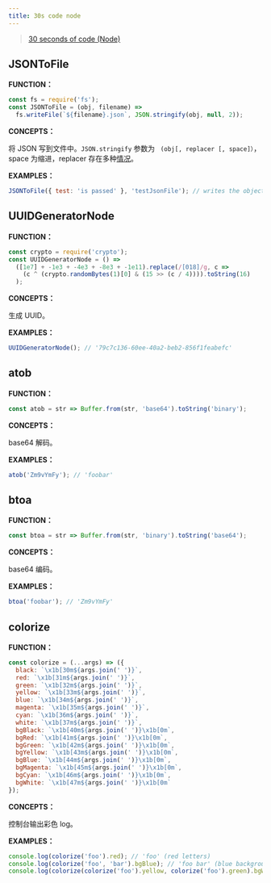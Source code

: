 ```yaml
---
title: 30s code node
---
```


> [30 seconds of code (Node)](https://www.30secondsofcode.org/tag/node)



## JSONToFile

**FUNCTION：**

```js
const fs = require('fs');
const JSONToFile = (obj, filename) =>
  fs.writeFile(`${filename}.json`, JSON.stringify(obj, null, 2));
```

**CONCEPTS：**

将 JSON 写到文件中。`JSON.stringify` 参数为 ` (obj[, replacer [, space]）`，space 为缩进，replacer 存在多种[情况](https://developer.mozilla.org/zh-CN/docs/Web/JavaScript/Reference/Global_Objects/JSON/stringify#%E6%8F%8F%E8%BF%B0)。

**EXAMPLES：**

```js
JSONToFile({ test: 'is passed' }, 'testJsonFile'); // writes the object to 'testJsonFile.json'
```



## UUIDGeneratorNode

**FUNCTION：**

```js
const crypto = require('crypto');
const UUIDGeneratorNode = () =>
  ([1e7] + -1e3 + -4e3 + -8e3 + -1e11).replace(/[018]/g, c =>
    (c ^ (crypto.randomBytes(1)[0] & (15 >> (c / 4)))).toString(16)
  );
```

**CONCEPTS：**

生成 UUID。

**EXAMPLES：**

```js
UUIDGeneratorNode(); // '79c7c136-60ee-40a2-beb2-856f1feabefc'
```



## atob

**FUNCTION：**

```js
const atob = str => Buffer.from(str, 'base64').toString('binary');
```

**CONCEPTS：**

base64 解码。

**EXAMPLES：**

```js
atob('Zm9vYmFy'); // 'foobar'
```



## btoa

**FUNCTION：**

```js
const btoa = str => Buffer.from(str, 'binary').toString('base64');
```

**CONCEPTS：**

base64 编码。

**EXAMPLES：**

```js
btoa('foobar'); // 'Zm9vYmFy'
```



## colorize

**FUNCTION：**

```js
const colorize = (...args) => ({
  black: `\x1b[30m${args.join(' ')}`,
  red: `\x1b[31m${args.join(' ')}`,
  green: `\x1b[32m${args.join(' ')}`,
  yellow: `\x1b[33m${args.join(' ')}`,
  blue: `\x1b[34m${args.join(' ')}`,
  magenta: `\x1b[35m${args.join(' ')}`,
  cyan: `\x1b[36m${args.join(' ')}`,
  white: `\x1b[37m${args.join(' ')}`,
  bgBlack: `\x1b[40m${args.join(' ')}\x1b[0m`,
  bgRed: `\x1b[41m${args.join(' ')}\x1b[0m`,
  bgGreen: `\x1b[42m${args.join(' ')}\x1b[0m`,
  bgYellow: `\x1b[43m${args.join(' ')}\x1b[0m`,
  bgBlue: `\x1b[44m${args.join(' ')}\x1b[0m`,
  bgMagenta: `\x1b[45m${args.join(' ')}\x1b[0m`,
  bgCyan: `\x1b[46m${args.join(' ')}\x1b[0m`,
  bgWhite: `\x1b[47m${args.join(' ')}\x1b[0m`
});
```

**CONCEPTS：**

控制台输出彩色 log。

**EXAMPLES：**

```js
console.log(colorize('foo').red); // 'foo' (red letters)
console.log(colorize('foo', 'bar').bgBlue); // 'foo bar' (blue background)
console.log(colorize(colorize('foo').yellow, colorize('foo').green).bgWhite); // 'foo bar' (first word in yellow letters, second word in green letters, white background for both)
```
